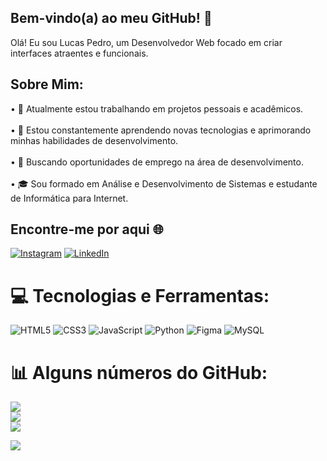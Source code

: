 ## Bem-vindo(a) ao meu GitHub! 👋
Olá! Eu sou Lucas Pedro, um Desenvolvedor Web focado em criar interfaces atraentes e funcionais.
## Sobre Mim:
•  🔭 Atualmente estou trabalhando em projetos pessoais e acadêmicos.<br><br>•  🌱 Estou constantemente aprendendo novas tecnologias e aprimorando minhas habilidades de desenvolvimento.<br><br>•  💼 Buscando oportunidades de emprego na área de desenvolvimento.<br><br>•  🎓 Sou formado em Análise e Desenvolvimento de Sistemas e estudante de Informática para Internet.


## Encontre-me por aqui 🌐
[![Instagram](https://img.shields.io/badge/Instagram-%23E4405F.svg?logo=Instagram&logoColor=white)](https://instagram.com/lucaspedro.sds) [![LinkedIn](https://img.shields.io/badge/LinkedIn-%230077B5.svg?logo=linkedin&logoColor=white)](https://linkedin.com/in/lucaspedrods) 

# 💻 Tecnologias e Ferramentas:
![HTML5](https://img.shields.io/badge/html5-%23E34F26.svg?style=for-the-badge&logo=html5&logoColor=white) ![CSS3](https://img.shields.io/badge/css3-%231572B6.svg?style=for-the-badge&logo=css3&logoColor=white) ![JavaScript](https://img.shields.io/badge/javascript-%23323330.svg?style=for-the-badge&logo=javascript&logoColor=%23F7DF1E) ![Python](https://img.shields.io/badge/python-3670A0?style=for-the-badge&logo=python&logoColor=ffdd54) ![Figma](https://img.shields.io/badge/figma-%23F24E1E.svg?style=for-the-badge&logo=figma&logoColor=white) ![MySQL](https://img.shields.io/badge/mysql-%2300000f.svg?style=for-the-badge&logo=mysql&logoColor=white) 
# 📊 Alguns números do GitHub:
![](https://github-readme-stats.vercel.app/api?username=lucas-pedro-sds&theme=algolia&hide_border=false&include_all_commits=false&count_private=false)<br/>
![](https://github-readme-streak-stats.herokuapp.com/?user=lucas-pedro-sds&theme=algolia&hide_border=false)<br/>
![](https://github-readme-stats.vercel.app/api/top-langs/?username=lucas-pedro-sds&theme=algolia&hide_border=false&include_all_commits=false&count_private=false&layout=compact)

[![](https://visitcount.itsvg.in/api?id=lucas-pedro-sds&icon=5&color=0)](https://visitcount.itsvg.in)
